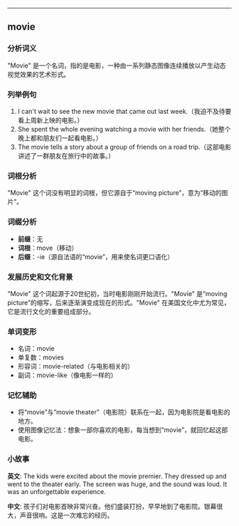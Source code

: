 
---------------
## movie
### 分析词义
"Movie" 是一个名词，指的是电影，一种由一系列静态图像连续播放以产生动态视觉效果的艺术形式。

### 列举例句
1. I can't wait to see the new movie that came out last week.（我迫不及待要看上周新上映的电影。）
2. She spent the whole evening watching a movie with her friends.（她整个晚上都和朋友们一起看电影。）
3. The movie tells a story about a group of friends on a road trip.（这部电影讲述了一群朋友在旅行中的故事。）

### 词根分析
"Movie" 这个词没有明显的词根，但它源自于“moving picture”，意为“移动的图片”。

### 词缀分析
- **前缀**：无
- **词根**：move（移动）
- **后缀**：-ie（源自法语的“movie”，用来使名词更口语化）

### 发展历史和文化背景
"Movie" 这个词起源于20世纪初，当时电影刚刚开始流行。"Movie" 是“moving picture”的缩写，后来逐渐演变成现在的形式。"Movie" 在美国文化中尤为常见，它是流行文化的重要组成部分。

### 单词变形
- 名词：movie
- 单复数：movies
- 形容词：movie-related（与电影相关的）
- 副词：movie-like（像电影一样的）

### 记忆辅助
- 将“movie”与“movie theater”（电影院）联系在一起，因为电影院是看电影的地方。
- 使用图像记忆法：想象一部你喜欢的电影，每当想到“movie”，就回忆起这部电影。

### 小故事
**英文**:
The kids were excited about the movie premier. They dressed up and went to the theater early. The screen was huge, and the sound was loud. It was an unforgettable experience.

**中文**:
孩子们对电影首映非常兴奋。他们盛装打扮，早早地到了电影院。银幕很大，声音很响。这是一次难忘的经历。

